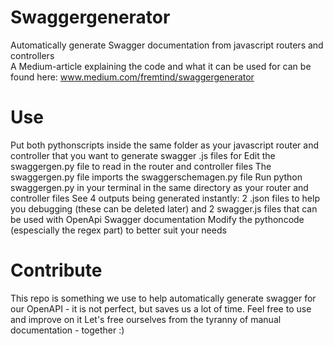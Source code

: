 # Swaggergenerator
Automatically generate Swagger documentation from javascript routers and controllers<br>
A Medium-article explaining the code and what it can be used for can be found here: www.medium.com/fremtind/swaggergenerator<br>

# Use
Put both pythonscripts inside the same folder as your javascript router and controller that you want to generate swagger .js files for 
Edit the swaggergen.py file to read in the router and controller files 
The swaggergen.py file imports the swaggerschemagen.py file 
Run python swaggergen.py in your terminal in the same directory as your router and controller files 
See 4 outputs being generated instantly: 2 .json files to help you debugging (these can be deleted later) and 2 swagger.js files that can be used with OpenApi Swagger documentation 
Modify the pythoncode (espescially the regex part) to better suit your needs 

# Contribute
This repo is something we use to help automatically generate swagger for our OpenAPI - it is not perfect, but saves us a lot of time. Feel free to use and improve on it 
Let's free ourselves from the tyranny of manual documentation - together :) 
